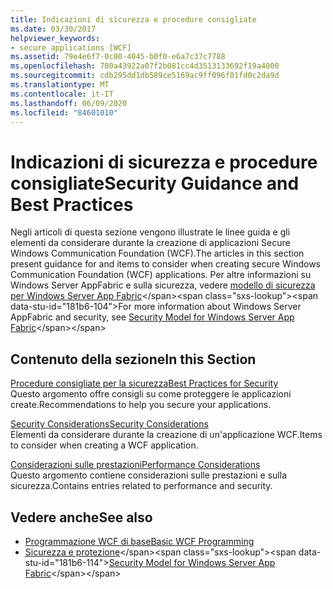 ```yaml
---
title: Indicazioni di sicurezza e procedure consigliate
ms.date: 03/30/2017
helpviewer_keywords:
- secure applications [WCF]
ms.assetid: 79e4e6f7-0c00-4045-b0f0-e6a7c37c7788
ms.openlocfilehash: 700a43922a07f2b081cc4d3513133692f19a4000
ms.sourcegitcommit: cdb295dd1db589ce5169ac9ff096f01fd0c2da9d
ms.translationtype: MT
ms.contentlocale: it-IT
ms.lasthandoff: 06/09/2020
ms.locfileid: "84601010"
---
```

# <a name="security-guidance-and-best-practices"></a><span data-ttu-id="181b6-102">Indicazioni di sicurezza e procedure consigliate</span><span class="sxs-lookup"><span data-stu-id="181b6-102">Security Guidance and Best Practices</span></span>

<span data-ttu-id="181b6-103">Negli articoli di questa sezione vengono illustrate le linee guida e gli elementi da considerare durante la creazione di applicazioni Secure Windows Communication Foundation (WCF).</span><span class="sxs-lookup"><span data-stu-id="181b6-103">The articles in this section present guidance for and items to consider when creating secure Windows Communication Foundation (WCF) applications.</span></span> <span data-ttu-id="181b6-104">Per altre informazioni su Windows Server AppFabric e sulla sicurezza, vedere [modello di sicurezza per Windows Server App Fabric](https://docs.microsoft.com/previous-versions/appfabric/ee677202(v=azure.10))</span><span class="sxs-lookup"><span data-stu-id="181b6-104">For more information about Windows Server AppFabric and security, see [Security Model for Windows Server App Fabric](https://docs.microsoft.com/previous-versions/appfabric/ee677202(v=azure.10))</span></span>  
  
## <a name="in-this-section"></a><span data-ttu-id="181b6-105">Contenuto della sezione</span><span class="sxs-lookup"><span data-stu-id="181b6-105">In this Section</span></span>  
 [<span data-ttu-id="181b6-106">Procedure consigliate per la sicurezza</span><span class="sxs-lookup"><span data-stu-id="181b6-106">Best Practices for Security</span></span>](best-practices-for-security-in-wcf.md)  
 <span data-ttu-id="181b6-107">Questo argomento offre consigli su come proteggere le applicazioni create.</span><span class="sxs-lookup"><span data-stu-id="181b6-107">Recommendations to help you secure your applications.</span></span>  
  
 [<span data-ttu-id="181b6-108">Security Considerations</span><span class="sxs-lookup"><span data-stu-id="181b6-108">Security Considerations</span></span>](security-considerations-in-wcf.md)  
 <span data-ttu-id="181b6-109">Elementi da considerare durante la creazione di un'applicazione WCF.</span><span class="sxs-lookup"><span data-stu-id="181b6-109">Items to consider when creating a WCF application.</span></span>  
  
 [<span data-ttu-id="181b6-110">Considerazioni sulle prestazioni</span><span class="sxs-lookup"><span data-stu-id="181b6-110">Performance Considerations</span></span>](performance-considerations.md)  
 <span data-ttu-id="181b6-111">Questo argomento contiene considerazioni sulle prestazioni e sulla sicurezza.</span><span class="sxs-lookup"><span data-stu-id="181b6-111">Contains entries related to performance and security.</span></span>  
  
## <a name="see-also"></a><span data-ttu-id="181b6-112">Vedere anche</span><span class="sxs-lookup"><span data-stu-id="181b6-112">See also</span></span>

- [<span data-ttu-id="181b6-113">Programmazione WCF di base</span><span class="sxs-lookup"><span data-stu-id="181b6-113">Basic WCF Programming</span></span>](../basic-wcf-programming.md)
- <span data-ttu-id="181b6-114">[Sicurezza e protezione](https://docs.microsoft.com/previous-versions/appfabric/ee677202(v=azure.10))</span><span class="sxs-lookup"><span data-stu-id="181b6-114">[Security Model for Windows Server App Fabric](https://docs.microsoft.com/previous-versions/appfabric/ee677202(v=azure.10))</span></span>
